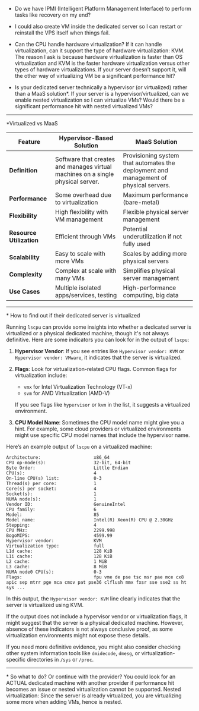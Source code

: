 
- Do we have IPMI (Intelligent Platform Management Interface) to perform tasks like recovery on my end?
- I could also create VM inside the dedicated server so I can restart or reinstall the VPS itself when things fail.

- Can the CPU handle hardware virtualization? If it can handle virtualization, can it support the type of hardware virtualization: KVM. The reason I ask is because hardware virtualization is faster than OS virtualization and KVM is the faster hardware virtualization versus other types of hardware virtualizations. If your server doesn’t support it, will the other way of virtualizing VM be a significant performance hit?

- Is your dedicated server technically a hypervisor (or virtualized) rather than a MaaS solution*. If your server is a hypervisor/virtualized, can we enable nested virtualization so I can virtualize VMs? Would there be a significant performance hit with nested virtualized VMs?

---

\*Virtualized vs MaaS

| Feature                  | Hypervisor-Based Solution                                                       | MaaS Solution                                                                         |
| ------------------------ | ------------------------------------------------------------------------------- | ------------------------------------------------------------------------------------- |
| **Definition**           | Software that creates and manages virtual machines on a single physical server. | Provisioning system that automates the deployment and management of physical servers. |
| **Performance**          | Some overhead due to virtualization                                             | Maximum performance (bare-metal)                                                      |
| **Flexibility**          | High flexibility with VM management                                             | Flexible physical server management                                                   |
| **Resource Utilization** | Efficient through VMs                                                           | Potential underutilization if not fully used                                          |
| **Scalability**          | Easy to scale with more VMs                                                     | Scales by adding more physical servers                                                |
| **Complexity**           | Complex at scale with many VMs                                                  | Simplifies physical server management                                                 |
| **Use Cases**            | Multiple isolated apps/services, testing                                        | High-performance computing, big data                                                  |

---

\* How to find out if their dedicated server is virtualized

Running `lscpu` can provide some insights into whether a dedicated server is virtualized or a physical dedicated machine, though it's not always definitive. Here are some indicators you can look for in the output of `lscpu`:

1. **Hypervisor Vendor**: If you see entries like `Hypervisor vendor: KVM` or `Hypervisor vendor: VMware`, it indicates that the server is virtualized.

2. **Flags**: Look for virtualization-related CPU flags. Common flags for virtualization include:
   - `vmx` for Intel Virtualization Technology (VT-x)
   - `svm` for AMD Virtualization (AMD-V)

   If you see flags like `hypervisor` or `kvm` in the list, it suggests a virtualized environment.

3. **CPU Model Name**: Sometimes the CPU model name might give you a hint. For example, some cloud providers or virtualized environments might use specific CPU model names that include the hypervisor name.

Here’s an example output of `lscpu` on a virtualized machine:

```
Architecture:                    x86_64
CPU op-mode(s):                  32-bit, 64-bit
Byte Order:                      Little Endian
CPU(s):                          4
On-line CPU(s) list:             0-3
Thread(s) per core:              1
Core(s) per socket:              4
Socket(s):                       1
NUMA node(s):                    1
Vendor ID:                       GenuineIntel
CPU family:                      6
Model:                           85
Model name:                      Intel(R) Xeon(R) CPU @ 2.30GHz
Stepping:                        4
CPU MHz:                         2299.998
BogoMIPS:                        4599.99
Hypervisor vendor:               KVM
Virtualization type:             full
L1d cache:                       128 KiB
L1i cache:                       128 KiB
L2 cache:                        1 MiB
L3 cache:                        8 MiB
NUMA node0 CPU(s):               0-3
Flags:                           fpu vme de pse tsc msr pae mce cx8 apic sep mtrr pge mca cmov pat pse36 clflush mmx fxsr sse sse2 ss ht sys ...
```

In this output, the `Hypervisor vendor: KVM` line clearly indicates that the server is virtualized using KVM.

If the output does not include a hypervisor vendor or virtualization flags, it might suggest that the server is a physical dedicated machine. However, absence of these indicators is not always conclusive proof, as some virtualization environments might not expose these details.

If you need more definitive evidence, you might also consider checking other system information tools like `dmidecode`, `dmesg`, or virtualization-specific directories in `/sys` or `/proc`.

---

\* So what to do? Or continue with the provider?
You could look for an ACTUAL dedicated machine with another provider if performance hit becomes an issue or nested virtualization cannot be supported. Nested virtualization: Since the server is already virtualized, you are virtualizing some more when adding VMs, hence is nested.